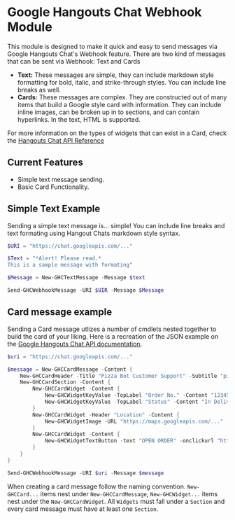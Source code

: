 # Google Hangouts Chat Webhook Module

This module is designed to make it quick and easy to send messages via Google Hangouts Chat's Webhook feature. There are two kind of messages that can be sent via Webhook: Text and Cards

* **Text:** These messages are simple, they can include markdown style formatting for bold, italic, and strike-through styles. You can include line breaks as well.
* **Cards:** These messages are complex. They are constructed out of many items that build a Google style card with information. They can include inline images, can be broken up in to sections, and can contain hyperlinks. In the text, HTML is supported.

For more information on the types of widgets that can exist in a Card, check the [Hangouts Chat API Reference](https://developers.google.com/hangouts/chat/reference/message-formats/cards)

## Current Features
* Simple text message sending.
* Basic Card Functionality.

## Simple Text Example
Sending a simple text message is... simple! You can include line breaks and text formating using Hangout Chats markdown style syntax.

```powershell
$URI = "https://chat.googleapis.com/..."

$Text = "*Alert! Please read.*
This is a sample message with formating"

$Message = New-GHCTextMessage -Message $text

Send-GHCWebhookMessage -URI $UIR -Message $Message

```

## Card message example
Sending a Card message utlizes a number of cmdlets nested together to build the card of your liking. Here is a recreation of the JSON example on the [Google Hangouts Chat API documentation](https://developers.google.com/hangouts/chat/reference/message-formats/cards#full_example_pizza_bot).

```powershell
$uri = "https://chat.googleapis.com/..."

$message = New-GHCCardMessage -Content {
    New-GHCCardHeader -Title "Pizza Bot Customer Support" -Subtitle "pizzabot@example.com" -ImageURL "https://goo.gl/aeDtrS" -ImageStyle avatar
    New-GHCCardSection -Content {
        New-GHCCardWidget -Content {
            New-GHCWidgetKeyValue -TopLabel "Order No." -Content "12345"
            New-GHCWidgetKeyValue -TopLabel "Status" -Content "In Delivery"
        }
        New-GHCCardWidget -Header "Location" -Content {
            New-GHCWidgetImage -URL "https://maps.googleapis.com/..."
        }
        New-GHCCardWidget -Content {
            New-GHCWidgetTextButton -text "OPEN ORDER" -onclickurl "https://example.com/orders/..."
        }
    }
}

Send-GHCWebhookMessage -URI $uri -Message $message
```
When creating a card message follow the naming convention. `New-GHCCard...` items nest under `New-GHCCardMessage`, `New-GHCWidget...` items nest under the `New-GHCCardWidget`. All `Widgets` must fall under a `Section` and every card message must have at least one `Section`.
